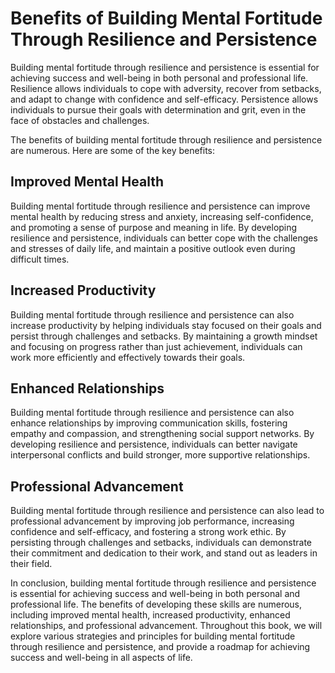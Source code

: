 Benefits of Building Mental Fortitude Through Resilience and Persistence
======================================================================================

Building mental fortitude through resilience and persistence is essential for achieving success and well-being in both personal and professional life. Resilience allows individuals to cope with adversity, recover from setbacks, and adapt to change with confidence and self-efficacy. Persistence allows individuals to pursue their goals with determination and grit, even in the face of obstacles and challenges.

The benefits of building mental fortitude through resilience and persistence are numerous. Here are some of the key benefits:

Improved Mental Health
----------------------

Building mental fortitude through resilience and persistence can improve mental health by reducing stress and anxiety, increasing self-confidence, and promoting a sense of purpose and meaning in life. By developing resilience and persistence, individuals can better cope with the challenges and stresses of daily life, and maintain a positive outlook even during difficult times.

Increased Productivity
----------------------

Building mental fortitude through resilience and persistence can also increase productivity by helping individuals stay focused on their goals and persist through challenges and setbacks. By maintaining a growth mindset and focusing on progress rather than just achievement, individuals can work more efficiently and effectively towards their goals.

Enhanced Relationships
----------------------

Building mental fortitude through resilience and persistence can also enhance relationships by improving communication skills, fostering empathy and compassion, and strengthening social support networks. By developing resilience and persistence, individuals can better navigate interpersonal conflicts and build stronger, more supportive relationships.

Professional Advancement
------------------------

Building mental fortitude through resilience and persistence can also lead to professional advancement by improving job performance, increasing confidence and self-efficacy, and fostering a strong work ethic. By persisting through challenges and setbacks, individuals can demonstrate their commitment and dedication to their work, and stand out as leaders in their field.

In conclusion, building mental fortitude through resilience and persistence is essential for achieving success and well-being in both personal and professional life. The benefits of developing these skills are numerous, including improved mental health, increased productivity, enhanced relationships, and professional advancement. Throughout this book, we will explore various strategies and principles for building mental fortitude through resilience and persistence, and provide a roadmap for achieving success and well-being in all aspects of life.
